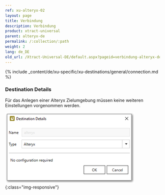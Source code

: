 ```yaml
---
ref: xu-alteryx-02
layout: page
title: Verbindung
description: Verbindung
product: xtract-universal
parent: alteryx-de
permalink: /:collection/:path
weight: 2
lang: de_DE
old_url: /Xtract-Universal-DE/default.aspx?pageid=verbindung-alteryx-de
---
```

{% include _content/de/xu-specific/xu-destinations/general/connection.md %}	 

### Destination Details

Für das Anlegen einer Alteryx Zielumgebung müssen keine weiteren Einstellungen vorgenommen werden.

![alteryx-create-destination](/img/content/alteryx-create-destination.PNG){:class="img-responsive"}
